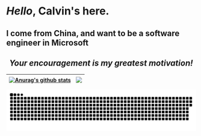 # *Hello*, Calvin's here.
## I come from China, and want to be a software engineer in Microsoft
## <center>*Your encouragement is my greatest motivation!*</center>
| <a href="https://new.liruizhe.cn"><img align="center" src="https://github-readme-stats.vercel.app/api?username=liruizhe-cn&show_icons=true&include_all_commits=true&theme=buefy&hide_border=true" alt="Anurag's github stats" /></a> | <a href="https://www.liruizhe.cn"><img align="center" src="https://github-readme-stats.vercel.app/api/top-langs/?username=liruizhe-cn&layout=compact&theme=buefy&hide_border=true" /></a> |
| ------------- | ------------- |
<p align="center">
<img src="https://raw.githubusercontent.com/liruizhe-cn/liruizhe-cn.github.io/main/svg/contributions.svg">
</p>
</a>
<p align="center">
<img src="https://komarev.com/ghpvc/?username=liruizhe-cn&style=flat-square&color=blue" alt=""/>
</p>
